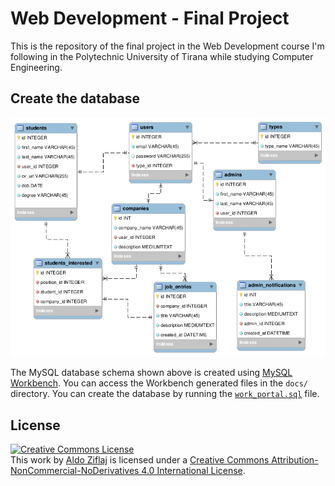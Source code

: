# Web Development - Final Project

This is the repository of the final project in the Web Development course I'm following in the Polytechnic University of Tirana while studying Computer Engineering.

## Create the database
![DB schema](https://raw.githubusercontent.com/aziflaj/upt-web-dev/master/docs/eer_diagram.png)

The MySQL database schema shown above is created using [MySQL Workbench](https://www.mysql.com/products/workbench/). You can access the Workbench generated files in the `docs/` directory. You can create the database by running the [`work_portal.sql`](https://github.com/aziflaj/upt-web-dev/blob/master/work_portal.sql) file.

## License
<a rel="license" href="http://creativecommons.org/licenses/by-nc-nd/4.0/"><img alt="Creative Commons License" style="border-width:0" src="https://i.creativecommons.org/l/by-nc-nd/4.0/88x31.png" /></a><br />This work by <a xmlns:cc="http://creativecommons.org/ns#" href="http://aziflaj.github.io/" property="cc:attributionName" rel="cc:attributionURL">Aldo Ziflaj</a> is licensed under a <a rel="license" href="http://creativecommons.org/licenses/by-nc-nd/4.0/">Creative Commons Attribution-NonCommercial-NoDerivatives 4.0 International License</a>.
